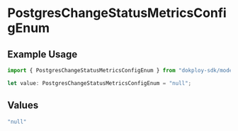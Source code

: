 # PostgresChangeStatusMetricsConfigEnum

## Example Usage

```typescript
import { PostgresChangeStatusMetricsConfigEnum } from "dokploy-sdk/models/operations";

let value: PostgresChangeStatusMetricsConfigEnum = "null";
```

## Values

```typescript
"null"
```